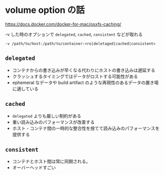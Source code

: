 volume option の話
=====

https://docs.docker.com/docker-for-mac/osxfs-caching/

-v した時のオプションで `delegated`, `cached`, `consistent` などが取れる

`-v /path/to/host:/path/to/container:<ro|deletaged|cached|consistent>` 

## `delegated`

- コンテナからの書き込みが早くなる代わりにホストの書き込みは遅延する
- クラッシュするタイミングではデータがロストする可能性がある
- ephemeral なデータや build artifact のような再現性のあるデータの置き場に適している


## `cached`

- `delegated` よりも厳しい制約がある
- 重い読み込みのパフォーマンスが改善する
- ホスト - コンテナ間の一時的な整合性を捨てて読み込みのパフォーマンスを提供する

## `consistent`

- コンテナとホスト間は常に同期される。
- オーバーヘッドすごい
